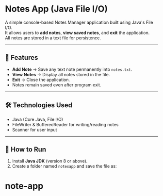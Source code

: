 # Notes App (Java File I/O)

A simple console-based Notes Manager application built using Java's File I/O.  
It allows users to **add notes**, **view saved notes**, and **exit** the application.  
All notes are stored in a text file for persistence.

---

## 📌 Features
- **Add Note** → Save any text note permanently into `notes.txt`.
- **View Notes** → Display all notes stored in the file.
- **Exit** → Close the application.
- Notes remain saved even after program exit.

---

## 🛠 Technologies Used
- Java (Core Java, File I/O)
- FileWriter & BufferedReader for writing/reading notes
- Scanner for user input

---

## 🚀 How to Run
1. Install **Java JDK** (version 8 or above).
2. Create a folder named `notesapp` and save the file as:
# note-app
